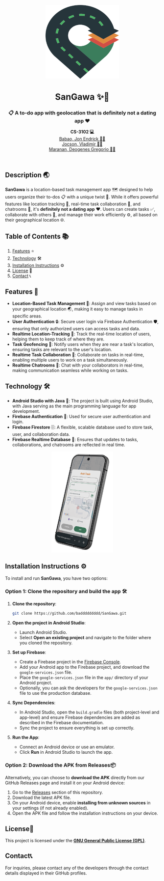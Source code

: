<div align="center">
  <a href="https://raw.githubusercontent.com/baddddddddd/SanGawa/main/static/logo.svg">
    <img src="static/logo.svg" alt="Logo" width="240" height="240">
  </a>

  <h1 align="center">SanGawa ✨📍</h1>

  <h3 align="center">
    📋 A to-do app with geolocation that is definitely not a dating app ❤️
  </h3>
  <p align="center">
    <b>CS-3102 💻</b> <br>
    <a href="https://github.com/JonBabao">Babao, Jon Endrick 🧑‍💻</a> <br>
    <a href="https://github.com/baddddddddd">Jocson, Vladimir 🧑‍💻</a> <br>
    <a href="https://github.com/DeogenesMaranan">Maranan, Deogenes Gregorio 🧑‍💻</a> <br>
  </p>
  <br>
</div>

## Description 🌏
**SanGawa** is a location-based task management app 🗺️ designed to help users organize their to-dos 📋 with a unique twist 🎉. While it offers powerful features like location tracking 🧭, real-time task collaboration 🤝, and chatrooms 💬, it's **definitely not a dating app** ❤️. Users can create tasks ✅, collaborate with others 👫, and manage their work efficiently ⚙️, all based on their geographical location 🌐.

## Table of Contents 📚
1. [Features](#features) ⭐
2. [Technology](#technology) 🛠️
3. [Installation Instructions](#installation-instructions) ⚙️
4. [License](#license) 📜
5. [Contact](#contact) 📞

## Features 🌟
- **Location-Based Task Management** 📍: Assign and view tasks based on your geographical location 🌏, making it easy to manage tasks in specific areas.
- **User Authentication** 🔒: Secure user login via Firebase Authentication 🛡️, ensuring that only authorized users can access tasks and data.
- **Realtime Location-Tracking** 🧭: Track the real-time location of users, helping them to keep track of where they are.
- **Task Geofencing** 🚧: Notify users when they are near a task's location, ensuring tasks are relevant to the user's location.
- **Realtime Task Collaboration** 🤝: Collaborate on tasks in real-time, enabling multiple users to work on a task simultaneously.
- **Realtime Chatrooms** 💬: Chat with your collaborators in real-time, making communication seamless while working on tasks.

## Technology 🛠️
- **Android Studio with Java** 📱: The project is built using Android Studio, with Java serving as the main programming language for app development.
- **Firebase Authentication** 🔐: Used for secure user authentication and login.
- **Firebase Firestore** 🗄️: A flexible, scalable database used to store task, user, and collaboration data.
- **Firebase Realtime Database** 📡: Ensures that updates to tasks, collaborations, and chatrooms are reflected in real time.

<div align="center">
  <img src="https://raw.githubusercontent.com/baddddddddd/SanGawa/readme-edits/static/sample.png" alt="sample" width="200">
</div>

## Installation Instructions ⚙️

To install and run **SanGawa**, you have two options:

### Option 1: Clone the repository and build the app 🛠️
1. **Clone the repository**:
   ```bash
   git clone https://github.com/baddddddddd/SanGawa.git

2. **Open the project in Android Studio**:
   - Launch Android Studio.
   - Select **Open an existing project** and navigate to the folder where you cloned the repository.
   
3. **Set up Firebase**:
   - Create a Firebase project in the [Firebase Console](https://console.firebase.google.com/).
   - Add your Android app to the Firebase project, and download the `google-services.json` file.
   - Place the `google-services.json` file in the `app/` directory of your Android project.
   - Optionally, you can ask the developers for the `google-services.json` file to use the production database.

4. **Sync Dependencies**:
   - In Android Studio, open the `build.gradle` files (both project-level and app-level) and ensure Firebase dependencies are added as described in the Firebase documentation.
   - Sync the project to ensure everything is set up correctly.

5. **Run the App**:
   - Connect an Android device or use an emulator.
   - Click **Run** in Android Studio to launch the app.

### Option 2: Download the APK from Releases📦
Alternatively, you can choose to **download the APK** directly from our GitHub Releases page and install it on your Android device:
1. Go to the [Releases](https://github.com/baddddddddd/SanGawa/releases) section of this repository.
2. Download the latest APK file.
3. On your Android device, enable **installing from unknown sources** in your settings (if not already enabled).
4. Open the APK file and follow the installation instructions on your device.

## License📜
This project is licensed under the [**GNU General Public License (GPL)**](https://github.com/baddddddddd/SanGawa/blob/main/LICENSE).

## Contact📞
For inquiries, please contact any of the developers through the contact details displayed in their GitHub profiles.

